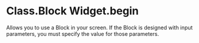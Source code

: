 # Class.Block Widget.begin

Allows you to use a Block in your screen. If the Block is designed with input parameters, you must specify the value for those parameters.

